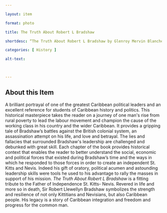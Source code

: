 ```yaml
--- 

layout: item 

format: photo 

title: The Truth About Robert L Bradshaw

shortdesc: “The Truth About Robert L Bradshaw by Glenroy Mervin Blanchette ” 

categories: [ History ] 

alt-text:  

 

--- 
```


## About this Item 

A brilliant portrayal of one of the greatest Caribbean political leaders and an excellent reference
for students of Caribbean history and politics. This historical masterpiece takes the reader on a
journey of one man&#39;s rise from rural poverty to lead the labour movement and champion the
cause of the working class in his country and the wider Caribbean. It provides a gripping tale of
Bradshaw’s battles against the British colonial system, an assassination attempt on his life, and
love and betrayal. The lies and fallacies that surrounded Bradshaw's leadership are challenged
and debunked with great skill.
Each chapter of the book provides historical context that enables the reader to better understand
the social, economic and political forces that existed during Bradshaw’s time and the ways in
which he responded to those forces in order to create an independent St. Kitts and Nevis. Indeed
his gift of oratory, political acumen and astounding leadership skills were tools he used to his
advantage to rally the masses in support of his mission.
_The Truth About Robert L Bradshaw_ is a fitting tribute to the Father of Independence St. Kitts-
Nevis. Revered in life and more so in death, Sir Robert Llewellyn Bradshaw symbolizes the
strength and resilience of not only Kittitians and Nevisians, but also Caribbean people. His
legacy is a story of Caribbean integration and freedom and progress for the common man.
